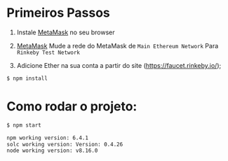 # Primeiros Passos

1. Instale [MetaMask](https://metamask.io/) no seu browser

2. [MetaMask](https://metamask.io/) Mude a rede do MetaMask de ```Main Ethereum Network``` Para ```Rinkeby Test Network```

3. Adicione Ether na sua conta a partir do site (https://faucet.rinkeby.io/);

```bash
$ npm install 
```

# Como rodar o projeto:

```bash
$ npm start
```

```bash
npm working version: 6.4.1
solc working version: Version: 0.4.26
node working version: v8.16.0
```
